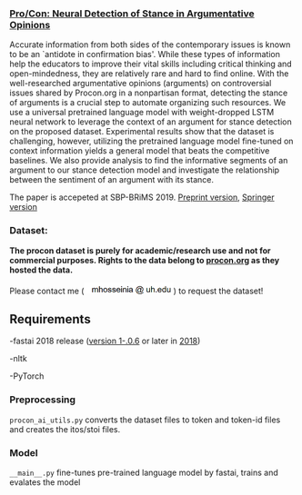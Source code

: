 ### [Pro/Con: Neural Detection of Stance in Argumentative Opinions](https://easychair.org/publications/preprint/4VQX)

Accurate information from both sides of the contemporary issues is known to be an `antidote in confirmation bias'.  While these types of information help the educators to improve their vital skills including critical thinking and open-mindedness, they are relatively rare and hard to find online. With the well-researched argumentative opinions (arguments) on controversial issues shared by Procon.org in a nonpartisan format, detecting the stance of arguments is a crucial step to automate organizing such resources. We use a universal pretrained language model with weight-dropped LSTM neural network to leverage the context of an argument for stance detection on the proposed dataset. Experimental results show that the dataset is challenging, however, utilizing the pretrained language model fine-tuned on context information yields a general model that beats the competitive baselines. We also provide analysis to find the informative segments of an argument to our stance detection model and investigate the relationship between the sentiment of an argument with its stance.


The paper is accepeted at SBP-BRiMS 2019. [Preprint version](https://easychair.org/publications/preprint/4VQX), [Springer version](https://link.springer.com/chapter/10.1007/978-3-030-21741-9_3)


### Dataset: 

**The procon dataset is purely for academic/research use and not for commercial purposes. Rights to the data belong to [procon.org](http://procon.org/) as they hosted the data.**


Please contact me (![email:](https://raw.githubusercontent.com/marjanhs/stance/master/email.png)) to request the dataset!

## Requirements

-fastai 2018 release ([version 1-.0.6](https://github.com/fastai/fastai/tree/release-1.0.6) or later in [2018](https://github.com/fastai/fastai/branches))

-nltk

-PyTorch


### Preprocessing

`procon_ai_utils.py` converts the dataset files to token and  token-id files and creates the itos/stoi files.

### Model

`__main__.py` fine-tunes pre-trained language model by fastai, trains and evalates the model
